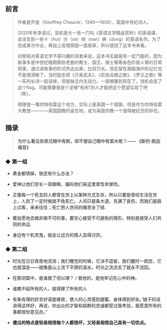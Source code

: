 ## 前言

> 作者是乔叟（Geoffrey Chaucer，1340—1400），英国中世纪诗人。
> 
> 2020年有幸读过，契机是大一有一门叫《英语文学精品赏析》的英语课，会涉及到一些十（hui）分（se）经（nan）典（dong）的英语名作。为了完成某次作业，再加上疫情原因一直居家，所以就找了这本书来看。
> 
> 对那些对英语文学不感兴趣的读者来说，这本书无疑是有一定门槛的，因为故事多是中世纪晚期那些老套的教士、国王、骑士等等各色阶层人等的日常琐事，通过讲故事的形式传达出来，比较冗长。现在留在我脑海中的记忆也不是很清晰了。当时励志把《贝奥武夫》、《尼伯龙根之歌》、《罗兰之歌》等一系列长诗一起读掉，但是缺乏内生动力，一直搁置到现在了。找机会拔了这个flag。可能需要我是个足够“有闲”的人才能把这个愿望实现了吧（笑）。
> 
> 顺便提一嘴坎特伯雷这个地方，实际上是英国一个城镇，但是作为坎特伯雷大教堂————英国国教的诞生地，成为英国宗教一个值得被纪念的存在。


## 摘录


> **为什么看见你弟兄眼中有刺，却不想自己眼中有梁木呢？—— 《新约·路加福音》**


### ◆  第一组

-  黄金都锈掉，铁还有什么办法？

-  爱神让他们空长一双眼睛，偏叫他们来这里拿性命冒险。

-  正像每一个死去的人都曾在世上以某种方式生存，所以只要是曾经生活在世上，人到了一定时候就不免死亡。人间只是条大道，充满了哀伤，而我们是路上过客，来来往往；死亡把人世间的痛苦全了结.

-  要自愿地去做非做不可的事，要甘心接受不可避免的情形，特别是接受人们共同的命运.

-  身边有个机灵鬼，就会让远方的情人显得讨厌。

### ◆  第二组

-  时光在日日夜夜地流淌；我们睡觉的时候，它决不逗留，我们醒时一疏忽，它也就溜走——就像是山上流下平原的溪水，时光之流流去了就永不流回。

-  在那洞窟中，是谁救了但以理？ / 救他的，是他牢记在心中的神。

-  谁瞧不起所有的人，就得罪了所有的人

-  有条有理的好言好语是蜂房，使人的心灵感到甜蜜，身体得到好处。’娘子的话讲得这样好，再说，你出众的才智和超群的忠诚都受过我考验，我愿意所有的事都按你意见办。”

- **傻瓜的特点是轻易相信每个人都很坏，又轻易相信自己具有一切优点。**
